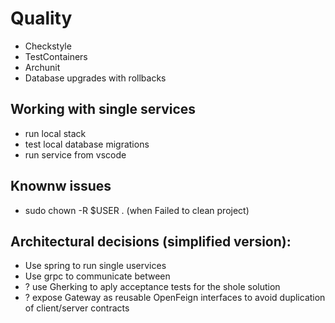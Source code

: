 # Quality

- Checkstyle
- TestContainers
- Archunit
- Database upgrades with rollbacks

## Working with single services
- run local stack
- test local database migrations
- run service from vscode

## Knownw issues
- sudo chown -R $USER . (when Failed to clean project)

## Architectural decisions (simplified version):
- Use spring to run single uservices
- Use grpc to communicate between 
- ? use Gherking to aply acceptance tests for the shole solution
- ? expose Gateway as reusable OpenFeign interfaces to avoid duplication of client/server contracts
